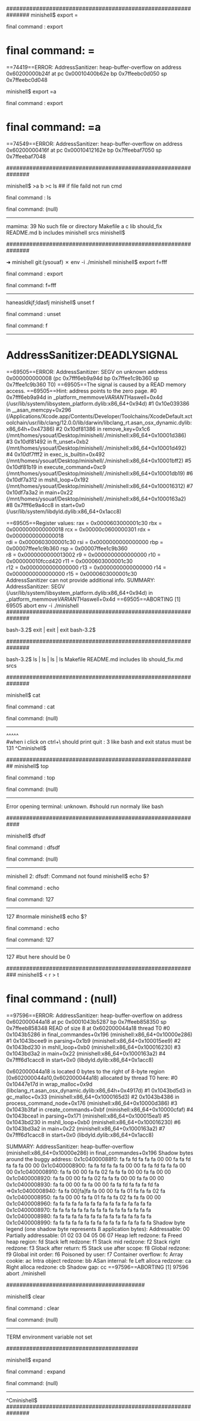 ###############################################################
minishell$ export =
 
final command : export
 
final command: =
=================================================================
==74419==ERROR: AddressSanitizer: heap-buffer-overflow on address 0x60200000b24f at pc 0x00010400b62e bp 0x7ffeebc0d050 sp 0x7ffeebc0d048


minishell$ export =a
 
final command : export
 
final command: =a
=================================================================
==74549==ERROR: AddressSanitizer: heap-buffer-overflow on address 0x60200000416f at pc 0x00010412162e bp 0x7ffeebaf7050 sp 0x7ffeebaf7048


###############################################################


minishell$ >a <d >b >c ls ## if file faild not run cmd
 
final command : ls
 
final command: (null)

---------------------------------
mamima: 39
No such file or directory
Makefile        a               c               lib             should_fix
README.md       b               includes        minishell       srcs
minishell$ 


###############################################################

➜  minishell git:(ysouaf) ✗ env -i ./minishell
minishell$ export f=fff
 
final command : export
 
final command: f=fff

---------------------------------
haneasldkjf;ldasfj 
minishell$ unset f
 
final command : unset
 
final command: f

---------------------------------
AddressSanitizer:DEADLYSIGNAL
=================================================================
==69505==ERROR: AddressSanitizer: SEGV on unknown address 0x000000000008 (pc 0x7fff6eb9a94d bp 0x7ffee1c9b360 sp 0x7ffee1c9b360 T0)
==69505==The signal is caused by a READ memory access.
==69505==Hint: address points to the zero page.
    #0 0x7fff6eb9a94d in _platform_memmove$VARIANT$Haswell+0x4d (/usr/lib/system/libsystem_platform.dylib:x86_64+0x94d)
    #1 0x10e039386 in __asan_memcpy+0x296 (/Applications/Xcode.app/Contents/Developer/Toolchains/XcodeDefault.xctoolchain/usr/lib/clang/12.0.0/lib/darwin/libclang_rt.asan_osx_dynamic.dylib:x86_64h+0x47386)
    #2 0x10df81386 in remove_key+0x1c6 (/mnt/homes/ysouaf/Desktop/minishell/./minishell:x86_64+0x10001d386)
    #3 0x10df81492 in ft_unset+0xb2 (/mnt/homes/ysouaf/Desktop/minishell/./minishell:x86_64+0x10001d492)
    #4 0x10df7fff2 in exec_is_builtin+0x492 (/mnt/homes/ysouaf/Desktop/minishell/./minishell:x86_64+0x10001bff2)
    #5 0x10df81b19 in execute_command+0xc9 (/mnt/homes/ysouaf/Desktop/minishell/./minishell:x86_64+0x10001db19)
    #6 0x10df7a312 in mshll_loop+0x192 (/mnt/homes/ysouaf/Desktop/minishell/./minishell:x86_64+0x100016312)
    #7 0x10df7a3a2 in main+0x22 (/mnt/homes/ysouaf/Desktop/minishell/./minishell:x86_64+0x1000163a2)
    #8 0x7fff6e9a4cc8 in start+0x0 (/usr/lib/system/libdyld.dylib:x86_64+0x1acc8)

==69505==Register values:
rax = 0x0000603000001c30  rbx = 0x0000000000000018  rcx = 0x00000c0600000301  rdx = 0x0000000000000018  
rdi = 0x0000603000001c30  rsi = 0x0000000000000000  rbp = 0x00007ffee1c9b360  rsp = 0x00007ffee1c9b360  
 r8 = 0x0000000000013002   r9 = 0x0000000000000000  r10 = 0x000000010fccd420  r11 = 0x0000603000001c30  
r12 = 0x0000000000000000  r13 = 0x0000000000000000  r14 = 0x0000000000000000  r15 = 0x0000603000001c30  
AddressSanitizer can not provide additional info.
SUMMARY: AddressSanitizer: SEGV (/usr/lib/system/libsystem_platform.dylib:x86_64+0x94d) in _platform_memmove$VARIANT$Haswell+0x4d
==69505==ABORTING
[1]    69505 abort      env -i ./minishell
###############################################################


bash-3.2$ exit | exit | exit
bash-3.2$ 

###############################################################


bash-3.2$ ls | ls | ls | ls
Makefile        README.md       includes        lib             should_fix.md   srcs

###############################################################

minishell$ cat 
 
final command : cat
 
final command: (null)

---------------------------------
^\^\^\^\^\
 #when i click on ctrl+\ should print quit : 3 like bash and exit status must be 131
^Cminishell$    

##########################################################
minishell$ top
 
final command : top
 
final command: (null)

---------------------------------
Error opening terminal: unknown. #should run normaly like bash

############################################################

minishell$ dfsdf
 
final command : dfsdf
 
final command: (null)

---------------------------------
minishell 2: dfsdf: Command not found
minishell$ echo $?
 
final command : echo
 
final command: 127

---------------------------------
127 #normale
minishell$ echo $?
 
final command : echo
 
final command: 127

---------------------------------
127 #but here should be 0


###########################################################
minishell$ < r > t
 
final command : (null)
=================================================================
==97596==ERROR: AddressSanitizer: heap-buffer-overflow on address 0x602000044a18 at pc 0x0001043b5287 bp 0x7ffeeb858350 sp 0x7ffeeb858348
READ of size 8 at 0x602000044a18 thread T0
    #0 0x1043b5286 in final_commandes+0x196 (minishell:x86_64+0x10000e286)
    #1 0x1043bcee9 in parsing+0x1b9 (minishell:x86_64+0x100015ee9)
    #2 0x1043bd230 in mshll_loop+0xb0 (minishell:x86_64+0x100016230)
    #3 0x1043bd3a2 in main+0x22 (minishell:x86_64+0x1000163a2)
    #4 0x7fff6d1cacc8 in start+0x0 (libdyld.dylib:x86_64+0x1acc8)

0x602000044a18 is located 0 bytes to the right of 8-byte region [0x602000044a10,0x602000044a18)
allocated by thread T0 here:
    #0 0x10447e17d in wrap_malloc+0x9d (libclang_rt.asan_osx_dynamic.dylib:x86_64h+0x4917d)
    #1 0x1043bd5d3 in gc_malloc+0x33 (minishell:x86_64+0x1000165d3)
    #2 0x1043b4386 in process_command_node+0x176 (minishell:x86_64+0x10000d386)
    #3 0x1043b3faf in create_commands+0xbf (minishell:x86_64+0x10000cfaf)
    #4 0x1043bcea1 in parsing+0x171 (minishell:x86_64+0x100015ea1)
    #5 0x1043bd230 in mshll_loop+0xb0 (minishell:x86_64+0x100016230)
    #6 0x1043bd3a2 in main+0x22 (minishell:x86_64+0x1000163a2)
    #7 0x7fff6d1cacc8 in start+0x0 (libdyld.dylib:x86_64+0x1acc8)

SUMMARY: AddressSanitizer: heap-buffer-overflow (minishell:x86_64+0x10000e286) in final_commandes+0x196
Shadow bytes around the buggy address:
  0x1c04000088f0: fa fa fd fa fa fa 00 00 fa fa fd fa fa fa 00 00
  0x1c0400008900: fa fa fd fa fa fa 00 00 fa fa fd fa fa fa 00 00
  0x1c0400008910: fa fa 00 00 fa fa 02 fa fa fa 00 00 fa fa 00 00
  0x1c0400008920: fa fa 00 00 fa fa 02 fa fa fa 00 00 fa fa 00 00
  0x1c0400008930: fa fa 00 00 fa fa 00 00 fa fa fd fa fa fa fd fa
=>0x1c0400008940: fa fa 00[fa]fa fa 00 00 fa fa 01 fa fa fa 02 fa
  0x1c0400008950: fa fa 00 00 fa fa 01 fa fa fa 02 fa fa fa 00 00
  0x1c0400008960: fa fa fa fa fa fa fa fa fa fa fa fa fa fa fa fa
  0x1c0400008970: fa fa fa fa fa fa fa fa fa fa fa fa fa fa fa fa
  0x1c0400008980: fa fa fa fa fa fa fa fa fa fa fa fa fa fa fa fa
  0x1c0400008990: fa fa fa fa fa fa fa fa fa fa fa fa fa fa fa fa
Shadow byte legend (one shadow byte represents 8 application bytes):
  Addressable:           00
  Partially addressable: 01 02 03 04 05 06 07 
  Heap left redzone:       fa
  Freed heap region:       fd
  Stack left redzone:      f1
  Stack mid redzone:       f2
  Stack right redzone:     f3
  Stack after return:      f5
  Stack use after scope:   f8
  Global redzone:          f9
  Global init order:       f6
  Poisoned by user:        f7
  Container overflow:      fc
  Array cookie:            ac
  Intra object redzone:    bb
  ASan internal:           fe
  Left alloca redzone:     ca
  Right alloca redzone:    cb
  Shadow gap:              cc
==97596==ABORTING
[1]    97596 abort      ./minishell

##########################################

minishell$ clear
 
final command : clear
 
final command: (null)

---------------------------------
TERM environment variable not set


########################################


minishell$ expand 
 
final command : expand
 
final command: (null)

---------------------------------






^Cminishell$ 
###############################################################
